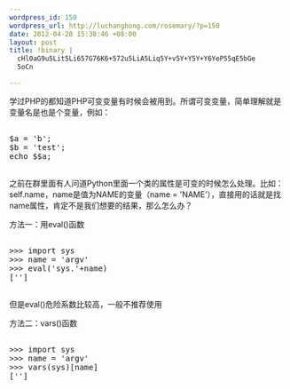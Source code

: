 ```yaml
--- 
wordpress_id: 150
wordpress_url: http://luchanghong.com/rosemary/?p=150
date: 2012-04-28 15:38:46 +08:00
layout: post
title: !binary |
  cHl0aG9u5Lit5Li657G76K6+572u5LiA5Liq5Y+v5Y+Y5Y+Y6YeP55qE5bGe
  5oCn

---
```

学过PHP的都知道PHP可变变量有时候会被用到。所谓可变变量，简单理解就是变量名是也是个变量，例如：

<pre class="prettyprint">

$a = 'b';
$b = 'test';
echo $$a;

</pre>

之前在群里面有人问道Python里面一个类的属性是可变的时候怎么处理。比如：self.name，name是值为NAME的变量（name = 'NAME'），直接用的话就是找name属性，肯定不是我们想要的结果，那么怎么办？

方法一：用eval()函数

<pre class="prettyprint">

&gt;&gt;&gt; import sys
&gt;&gt;&gt; name = 'argv'
&gt;&gt;&gt; eval('sys.'+name)
['']

</pre>

但是eval()危险系数比较高，一般不推荐使用

方法二：vars()函数

<pre class="prettyprint">

&gt;&gt;&gt; import sys
&gt;&gt;&gt; name = 'argv'
&gt;&gt;&gt; vars(sys)[name]
['']

</pre>
